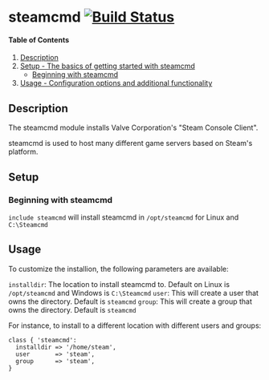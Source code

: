 
# steamcmd [![Build Status](https://travis-ci.org/Tamerz/puppet-steamcmd.svg?branch=master)](https://travis-ci.org/Tamerz/puppet-steamcmd)

#### Table of Contents

1. [Description](#description)
2. [Setup - The basics of getting started with steamcmd](#setup)
    * [Beginning with steamcmd](#beginning-with-steamcmd)
3. [Usage - Configuration options and additional functionality](#usage)

## Description

The steamcmd module installs Valve Corporation's "Steam Console Client".

steamcmd is used to host many different game servers based on Steam's platform.

## Setup

### Beginning with steamcmd

`include steamcmd` will install steamcmd in `/opt/steamcmd` for Linux and `C:\Steamcmd`


## Usage

To customize the installion, the following parameters are available:

`installdir`: The location to install steamcmd to. Default on Linux is `/opt/steamcmd` and Windows is `C:\Steamcmd`
`user`: This will create a user that owns the directory. Default is `steamcmd`
`group`: This will create a group that owns the directory. Default is `steamcmd`

For instance, to install to a different location with different users and groups:

```puppet
class { 'steamcmd':
  installdir => '/home/steam',
  user       => 'steam',
  group      => 'steam',
}
```
